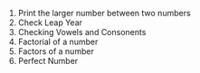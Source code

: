 1. Print the larger number between two numbers
2. Check Leap Year
3. Checking Vowels and Consonents
4. Factorial of a number
5. Factors of a number
6. Perfect Number